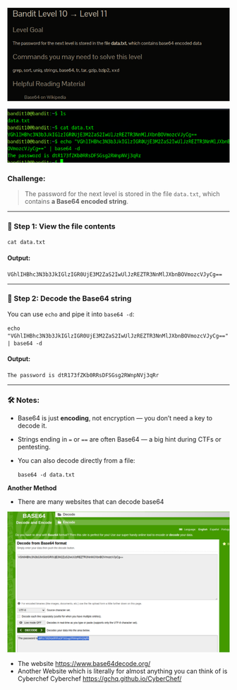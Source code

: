 ![](../../../assets/Pasted%20image%2020250726224114.png)

![](../../../assets/Pasted%20image%2020250726224733.png)

###  Challenge:

> The password for the next level is stored in the file `data.txt`, which contains **a Base64 encoded string**.

---

### 📂 Step 1: View the file contents


`cat data.txt`

#### Output:

`VGhlIHBhc3N3b3JkIGlzIGR0UjE3M2ZaS2IwUlJzREZTR3NnMlJXbnBOVmozcVJyCg==`

---

### 🧠 Step 2: Decode the Base64 string

You can use `echo` and pipe it into `base64 -d`:

`echo "VGhlIHBhc3N3b3JkIGlzIGR0UjE3M2ZaS2IwUlJzREZTR3NnMlJXbnBOVmozcVJyCg==" | base64 -d`

#### Output:

`The password is dtR173fZKb0RRsDFSGsg2RWnpNVj3qRr`

---

### 🛠️ Notes:

- Base64 is just **encoding**, not encryption — you don’t need a key to decode it.
    
- Strings ending in `=` or `==` are often Base64 — a big hint during CTFs or pentesting.
    
- You can also decode directly from a file:
    
    `base64 -d data.txt`


**Another Method** 

- There are many websites that can decode base64 
    
![](../../../assets/Pasted%20image%2020250726225859.png)


- The website https://www.base64decode.org/
- Another Website which is literally for almost anything you can think of is Cyberchef
   Cyberchef  https://gchq.github.io/CyberChef/

